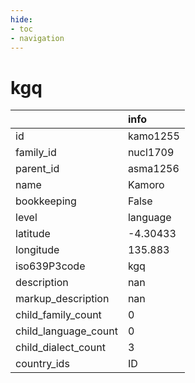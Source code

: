 ```yaml
---
hide:
- toc
- navigation
---
```

# kgq
|                      | info     |
|:---------------------|:---------|
| id                   | kamo1255 |
| family_id            | nucl1709 |
| parent_id            | asma1256 |
| name                 | Kamoro   |
| bookkeeping          | False    |
| level                | language |
| latitude             | -4.30433 |
| longitude            | 135.883  |
| iso639P3code         | kgq      |
| description          | nan      |
| markup_description   | nan      |
| child_family_count   | 0        |
| child_language_count | 0        |
| child_dialect_count  | 3        |
| country_ids          | ID       |